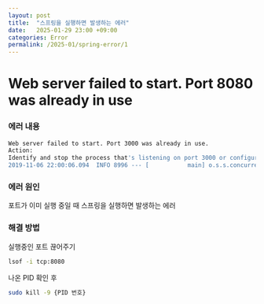 ```yaml
---
layout: post
title:  "스프링을 실행하면 발생하는 에러"
date:   2025-01-29 23:00 +09:00
categories: Error
permalink: /2025-01/spring-error/1
---
```


# Web server failed to start. Port 8080 was already in use

### 에러 내용
```bash
Web server failed to start. Port 3000 was already in use.
Action:
Identify and stop the process that's listening on port 3000 or configure this application to listen on another port.
2019-11-06 22:00:06.094  INFO 8996 --- [           main] o.s.s.concurrent.ThreadPoolTaskExecutor  : Shutting down ExecutorService 'applicationTaskExecutor'
```

### 에러 원인

포트가 이미 실행 중일 때 스프링을 실행하면 발생하는 에러

### 해결 방법

실행중인 포트 끊어주기

```bash
lsof -i tcp:8080
```
나온 PID 확인 후
```bash
sudo kill -9 {PID 번호}
```